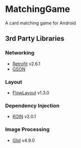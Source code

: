 # MatchingGame
A card matching game for Android

## 3rd Party Libraries

### Networking
* [Retrofit](https://github.com/square/retrofit) v2.6.1
* [GSON](https://github.com/google/gson)

### Layout
* [FlowLayout](https://github.com/nex3z/FlowLayout) v1.3.0

### Dependency Injection
* [KOIN](https://github.com/InsertKoinIO/koin) v2.0.1

### Image Processing
* [Glid](https://github.com/bumptech/glide) v4.9.0
